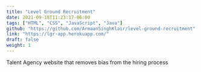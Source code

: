 ```yaml
---
title: "Level Ground Recruitment"
date: 2021-09-18T11:23:17-06:00
tags: ["HTML", "CSS", "JavaScript", "Java"]
github: "https://github.com/ArmaanSinghKlair/level-ground-recruitment"
link: "https://lgr-app.herokuapp.com/"
draft: false
weight: 1
---
```

Talent Agency website that removes bias from the hiring process